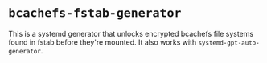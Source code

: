# `bcachefs-fstab-generator`

This is a systemd generator that unlocks encrypted bcachefs file
systems found in fstab before they're mounted. It also works with
`systemd-gpt-auto-generator`.
